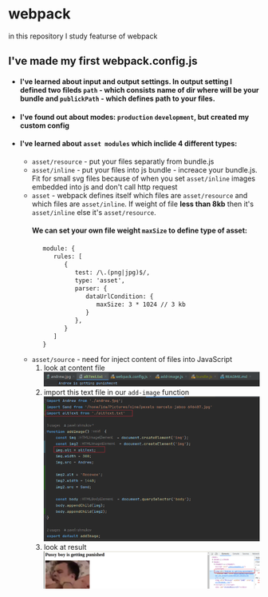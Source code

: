 # webpack
in this repository I study featurse of webpack

## I've made my first webpack.config.js
- #### I've learned about input and output settings. In output setting I defined two fileds `path` - which consists name of dir where will be your bundle and `publickPath` - which defines path to your files.
- #### I've found out about modes: `production` `development`, but created my custom config
- #### I've learned about `asset modules` which inclide 4 different types:
  - `asset/resource` - put your files separatly from bundle.js
  - `asset/inline` - put your files into js bundle - increace your bundle.js. Fit for small svg files because of when you set `asset/inline` images embedded into js and don't call http request
  - `asset` - webpack defines itself which files are `asset/resource` and which files are `asset/inline`. If weight of file **less than 8kb** then it's `asset/inline` else it's `asset/resource`.
     #### We can set your own file weight `maxSize` to define type of asset:
     ```
        module: {
           rules: [
              {
                 test: /\.(png|jpg)$/,
                 type: 'asset',
                 parser: {
                    dataUrlCondition: {
                       maxSize: 3 * 1024 // 3 kb
                    }
                 },
              }
           ]
        } 
    ```
  - `asset/source` - need for inject content of files into JavaScript
    1. look at content file ![img.png](md_images/img.png)
    2. import this text file in our `add-image` function ![img_1.png](md_images/img_1.png)
    3. look at result ![img_2.png](md_images/img_2.png) 
